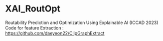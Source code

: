 # XAI_RoutOpt
Routability Prediction and Optimization Using Explainable AI (ICCAD 2023)
Code for feature Extraction : https://github.com/daeyeon22/ClipGraphExtract
